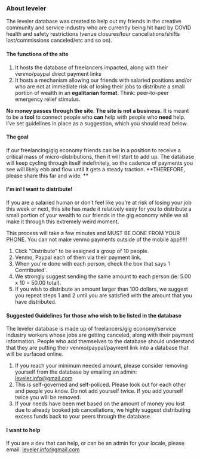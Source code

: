 ### About leveler

The leveler database was created to help out my friends in the creative community and service industry who are currently being hit hard by COVID health and safety restrictions (venue closures/tour cancellations/shifts lost/commissions canceled/etc and so on).

#### The functions of the site
1. It hosts the database of freelancers impacted, along with their venmo/paypal direct payment links
2. It hosts a mechanism allowing our friends with salaried positions and/or who are not at immediate risk of losing their jobs to distribute a small portion of wealth in an **egalitarian format**. Think: peer-to-peer emergency relief stimulus.

**No money passes through the site. The site is not a business.** It is meant to be a **tool** to connect people who **can** help with people who **need** help. I’ve set guidelines in place as a suggestion, which you should read below.

#### The goal
If our freelancing/gig economy friends can be in a position to receive a critical mass of micro-distributions, then it will start to add up. The database will keep cycling through itself indefinitely, so the cadence of payments you see will likely ebb and flow until it gets a steady traction. **THEREFORE, please share this far and wide. **

#### I'm in! I want to distribute!
If you are a salaried human or don’t feel like you’re at risk of losing your job this week or next, this site has made it relatively easy for you to distribute a small portion of your wealth to our friends in the gig economy while we all make it through this extremely weird moment. 

This process will take a few minutes and MUST BE DONE FROM YOUR PHONE.  You can not make venmo payments outside of the mobile app!!!!!

1. Click "Distribute" to be assigned a group of 10 people.
2. Venmo, Paypal each of them via their payment link. 
3. When you're done with each person, check the box that says 'I Contributed'.
3. We strongly suggest sending the same amount to each person (ie: 5.00 x 10 = 50.00 total).
4. If you wish to distribute an amount larger than 100 dollars, we suggest you repeat steps 1 and 2 until you are satisfied with the amount that you have distributed.


#### Suggested Guidelines for those who wish to be listed in the database
The leveler database is made up of freelancers/gig economy/service industry workers whose jobs are getting canceled, along with their payment information. People who add themselves to the database should understand that they are putting their venmo/paypal/payment link into a database that will be surfaced online. 
1. If you reach your minimum needed amount, please consider removing yourself from the database by emailing an admin: [leveler.info@gmail.com](mailto:leveler.info@gmail.com)
2. This is self-governed and self-policed. Please look out for each other and people you know. Do not add yourself twice. If you add yourself twice you will be removed.
3. If your needs have been met based on the amount of money you lost due to already booked job cancellations, we highly suggest distributing excess funds back to your peers through the database.  

#### I want to help
If you are a dev that can help, or can be an admin for your locale, please email: [leveler.info@gmail.com](mailto:leveler.info@gmail.com)